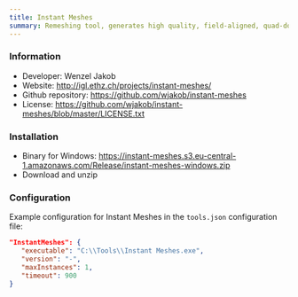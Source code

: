 ```yaml
---
title: Instant Meshes
summary: Remeshing tool, generates high quality, field-aligned, quad-dominant meshes. 
---
```


### Information

- Developer: Wenzel Jakob 
- Website: http://igl.ethz.ch/projects/instant-meshes/
- Github repository: https://github.com/wjakob/instant-meshes
- License: https://github.com/wjakob/instant-meshes/blob/master/LICENSE.txt

### Installation

- Binary for Windows: https://instant-meshes.s3.eu-central-1.amazonaws.com/Release/instant-meshes-windows.zip
- Download and unzip

### Configuration

Example configuration for Instant Meshes in the `tools.json` configuration file:

 ```json
"InstantMeshes": {
    "executable": "C:\\Tools\\Instant Meshes.exe",
    "version": "-",
    "maxInstances": 1,
    "timeout": 900
}
```
